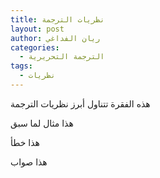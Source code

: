 ```yaml
---
title: نظريات الترجمة
layout: post
author: ريان الفداغي
categories:
  - الترجمة التحريرية
tags:
  - نظريات
---
```


هذه الفقرة تتناول أبرز نظريات الترجمة
<div class="example">
هذا مثال لما سبق

هذا خطأ


هذا صواب
</div>